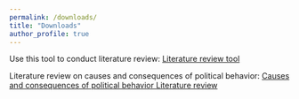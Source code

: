 ```yaml
---
permalink: /downloads/
title: "Downloads"
author_profile: true
---
```


Use this tool to conduct literature review: [Literature review tool](files/lit_rew_tool_220522.xlsx)

Literature review on causes and consequences of political behavior: [Causes and consequences of political behavior Literature review](files/lr_polbeh_220522.xlsx)
